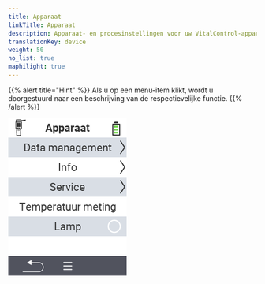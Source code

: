 ```yaml
---
title: Apparaat
linkTitle: Apparaat
description: Apparaat- en procesinstellingen voor uw VitalControl-apparaat
translationKey: device
weight: 50
no_list: true
maphilight: true
---
```

{{% alert title="Hint" %}}
Als u op een menu-item klikt, wordt u doorgestuurd naar een beschrijving van de respectievelijke functie.
{{% /alert %}}

<img src="images/menu.png" alt="VitalControl Apparaat" title="Apparaat" usemap="#workmap" class="maphilight" />

<map name="workmap">
  <area shape="rect" coords="2,40,238,80" alt="Gegevensbeheer" title="Voer gegevensback-ups uit, exporteer uw gegevens en reset het apparaat&#10;Muisklik: open documentatie" href="/nl/docs/device/data-management/">
  <area shape="rect" coords="2,80,238,120" alt="Info" title="Bekijk belangrijke software- en hardware-informatie&#10;Muisklik: open documentatie" href="/nl/docs/device/info/">
  <area shape="rect" coords="2,120,238,160" alt="Service" title="Controleer uw apparaatdrivers, update uw firmware en voer een bereiktest uit&#10;Muisklik: open documentatie" href="/nl/docs/device/service/">
  <area shape="rect" coords="2,160,238,200" alt="Temperatuurmeting" title="Test de temperatuurmeting van uw apparaat&#10;Muisklik: open documentatie" href="/nl/docs/device/temperature-measurement/">
  <area shape="rect" coords="2,200,238,240" alt="Lamp" title="Zet het licht van uw VitalControl-apparaat aan of uit&#10;Muisklik: open documentatie" href="/nl/docs/device/flashlight/">

  <area shape="rect" coords="2,282,97,318" alt="Terug" title="Ga een niveau terug" href="/nl/docs/menu/mainmenu/">
</map>
